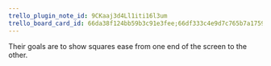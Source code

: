 ```yaml
---
trello_plugin_note_id: 9CKaaj3d4Ll1iti16l3um
trello_board_card_id: 66da38f124bb59b3c91e3fee;66df333c4e9d7c765b7a1759
---
```

Their goals are to show squares ease from one end of the screen to the other.